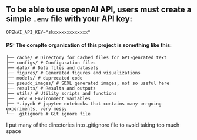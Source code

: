

## To be able to use openAI API, users must create a simple `.env` file with your API key:

```
OPENAI_API_KEY="skxxxxxxxxxxxxx"
```



#### PS: The complte organization of this project is something like this:

```
├── cache/ # Directory for cached files for GPT-genrated text
├── configs/ # Configuration files 
├── data/ # Data files and datasets 
├── figures/ # Generated figures and visualizations 
├── models/ # duprecated code
├── pseudo_images/ # SDXL generated images, not so useful here
├── results/ # Results and outputs 
├── utils/ # Utility scripts and functions 
├── .env # Environment variables 
├── *.ipynb # jupyter notebooks that contains many on-going experiments, very messy
└── .gitignore # Git ignore file
```

I put many of the directories into .gitignore file to avoid taking too much space